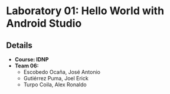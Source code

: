 # Laboratory 01: Hello World with Android Studio

## Details

- **Course: IDNP**
- **Team 06:**
  - Escobedo Ocaña, José Antonio
  - Gutiérrez Puma, Joel Erick
  - Turpo Coila, Alex Ronaldo

